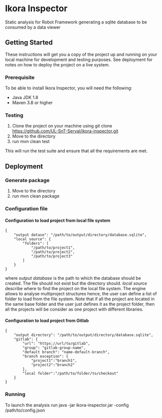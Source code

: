 # Ikora Inspector

Static analysis for Robot Framework generating a sqlite database to be consumed by a data viewer

## Getting Started

These instructions will get you a copy of the project up and running on your local machine for development and testing purposes. See deployment for notes on how to deploy the project on a live system.

### Prerequisite

To be able to install Ikora Inspector, you will need the following:
- Java JDK 1.8
- Maven 3.8 or higher

### Testing

1. Clone the project on your machine using git clone https://github.com/UL-SnT-Serval/ikora-inspector.git
2. Move to the directory
3. run mvn clean test

This will run the test suite and ensure that all the requirements are met.

## Deployment

### Generate package

1. Move to the directory
2. run mvn clean package

### Configuration file

#### Configuration to load project from local file system

    {
        "output datase": "/path/to/output/directory/database.sqlite",
        "local source": {
            "folders": [
                "/path/to/project1",
                "/path/to/project2",
                "/path/to/project3"
            ]
        }
    }

where *output database* is the path to which the database should be created. The file should not exist but the directory should. 
*local source* describe where to find the project on the local file system. The engine allows to analyse multiproject structures
hence, the user can define a list of folder to load from the file system. Note that if all the project are located in the
same base folder and the user just defines it as the project folder, then all the projects will be consider as one project
with different libraries. 

#### Configuration to load project from Gitlab

    {
        "output directory": "/path/to/output/directory/database.sqlite",
        "gitlab": {
            "url": "https://url/to/gitlab",
            "group": "gitlab-group-name",
            "default branch": "name-default-branch",
            "branch exception": {
                "project1":"branch1",
                "project2":"branch2"
            },
            "local folder":"/path/to/folder/to/checkout"
        }
    }

### Running

To launch the analysis run java -jar ikora-inspector.jar -config /path/to/config.json